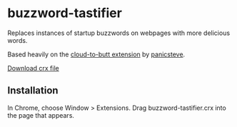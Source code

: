 buzzword-tastifier
==================

Replaces instances of startup buzzwords on webpages with more delicious words.

Based heavily on the [cloud-to-butt extension](https://github.com/panicsteve/cloud-to-butt) by [panicsteve](https://github.com/panicsteve).

[Download crx file](https://github.com/claysmalley/buzzword-tastifier/blob/master/buzzword-tastifier.crx)

Installation
------------

In Chrome, choose Window > Extensions.  Drag buzzword-tastifier.crx into the page that appears.
